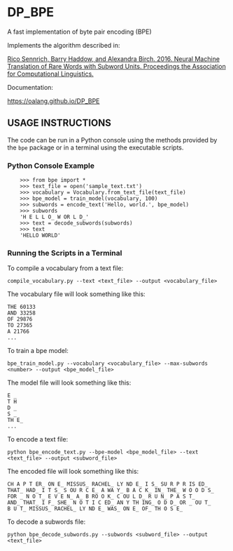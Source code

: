# DP_BPE
A fast implementation of byte pair encoding (BPE)

Implements the algorithm described in:

[Rico Sennrich, Barry Haddow, and Alexandra Birch. 2016.
Neural Machine Translation of Rare Words with Subword Units.
Proceedings the Association for Computational Linguistics.
](https://www.aclweb.org/anthology/P16-1162.pdf)

Documentation:

https://oalang.github.io/DP_BPE

## USAGE INSTRUCTIONS

The code can be run in a Python console using the methods provided by the `bpe` package
or in a terminal using the executable scripts.

### Python Console Example

        >>> from bpe import *
        >>> text_file = open('sample_text.txt')
        >>> vocabulary = Vocabulary.from_text_file(text_file)
        >>> bpe_model = train_model(vocabulary, 100)
        >>> subwords = encode_text('Hello, world.', bpe_model)
        >>> subwords
        'H E L L O_ W OR L D_'
        >>> text = decode_subwords(subwords)
        >>> text
        'HELLO WORLD'

### Running the Scripts in a Terminal

To compile a vocabulary from a text file:

    compile_vocabulary.py --text <text_file> --output <vocabulary_file>

The vocabulary file will look something like this:

    THE 60133
    AND 33258
    OF 29876
    TO 27365
    A 21766
    ...

To train a bpe model:

    bpe_train_model.py --vocabulary <vocabulary_file> --max-subwords <number> --output <bpe_model_file>

The model file will look something like this:

    E _
    T H
    D _
    S _
    TH E_  
    ...

To encode a text file:

    python bpe_encode_text.py --bpe-model <bpe_model_file> --text <text_file> --output <subword_file>

The encoded file will look something like this:

    CH A P T ER_ ON E_ MISSUS_ RACHEL_ LY ND E_ I S_ SU R P R IS ED_
    THAT_ HAD_ I T S_ S OU R C E_ A WA Y_ B A C K_ IN_ THE_ W O O D S_
    FOR _ N O T_ E V E N_ A_ B RO O K_ C OU L D_ R U N_ P A S T_
    AND_ THAT_ I F_ SHE_ N O T I C ED_ AN Y TH ING_ O D D_ OR _ OU T_
    B U T_ MISSUS_ RACHEL_ LY ND E_ WAS_ ON E_ OF_ TH O S E_

To decode a subwords file:

    python bpe_decode_subwords.py --subwords <subword_file> --output <text_file>
